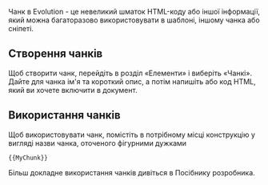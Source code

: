 Чанк в Evolution - це невеликий шматок HTML-коду або іншої інформації, який можна багаторазово використовувати в шаблоні, іншому чанка або сніпеті.

## Створення чанків ##

Щоб створити чанк, перейдіть в розділ «Елементи» і виберіть «Чанкі». Дайте  для чанка ім'я та короткий опис, а потім напишіть або код HTML, який ви хочете включити в документ.
## Використання чанків ##

Щоб використовувати чанк, помістіть в потрібному місці конструкцію у вигляді назви чанка, оточеного фігурними дужками
```
{{MyChunk}}
```
Більш докладне використання чанків дивіться в Посібнику розробника.